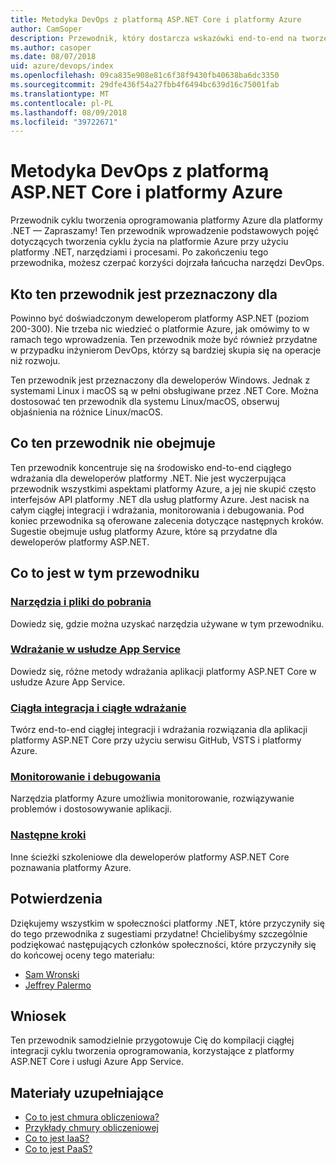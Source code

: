 ```yaml
---
title: Metodyka DevOps z platformą ASP.NET Core i platformy Azure
author: CamSoper
description: Przewodnik, który dostarcza wskazówki end-to-end na tworzeniu potoku metodyki DevOps dla aplikacji ASP.NET Core hostowanych na platformie Azure.
ms.author: casoper
ms.date: 08/07/2018
uid: azure/devops/index
ms.openlocfilehash: 09ca835e908e81c6f38f9430fb40638ba6dc3350
ms.sourcegitcommit: 29dfe436f54a27fbb4f6494bc639d16c75001fab
ms.translationtype: MT
ms.contentlocale: pl-PL
ms.lasthandoff: 08/09/2018
ms.locfileid: "39722671"
---
```

# <a name="devops-with-aspnet-core-and-azure"></a>Metodyka DevOps z platformą ASP.NET Core i platformy Azure

Przewodnik cyklu tworzenia oprogramowania platformy Azure dla platformy .NET — Zapraszamy! Ten przewodnik wprowadzenie podstawowych pojęć dotyczących tworzenia cyklu życia na platformie Azure przy użyciu platformy .NET, narzędziami i procesami. Po zakończeniu tego przewodnika, możesz czerpać korzyści dojrzała łańcucha narzędzi DevOps.

## <a name="who-this-guide-is-for"></a>Kto ten przewodnik jest przeznaczony dla

Powinno być doświadczonym deweloperom platformy ASP.NET (poziom 200-300). Nie trzeba nic wiedzieć o platformie Azure, jak omówimy to w ramach tego wprowadzenia. Ten przewodnik może być również przydatne w przypadku inżynierom DevOps, którzy są bardziej skupia się na operacje niż rozwoju.

Ten przewodnik jest przeznaczony dla deweloperów Windows. Jednak z systemami Linux i macOS są w pełni obsługiwane przez .NET Core. Można dostosować ten przewodnik dla systemu Linux/macOS, obserwuj objaśnienia na różnice Linux/macOS.

## <a name="what-this-guide-doesnt-cover"></a>Co ten przewodnik nie obejmuje

Ten przewodnik koncentruje się na środowisko end-to-end ciągłego wdrażania dla deweloperów platformy .NET. Nie jest wyczerpująca przewodnik wszystkimi aspektami platformy Azure, a jej nie skupić często interfejsów API platformy .NET dla usług platformy Azure. Jest nacisk na całym ciągłej integracji i wdrażania, monitorowania i debugowania. Pod koniec przewodnika są oferowane zalecenia dotyczące następnych kroków. Sugestie obejmuje usług platformy Azure, które są przydatne dla deweloperów platformy ASP.NET.

## <a name="whats-in-this-guide"></a>Co to jest w tym przewodniku

### <a name="tools-and-downloadsxrefazuredevopstools-and-downloads"></a>[Narzędzia i pliki do pobrania](xref:azure/devops/tools-and-downloads)

Dowiedz się, gdzie można uzyskać narzędzia używane w tym przewodniku.

### <a name="deploy-to-app-servicexrefazuredevopsdeploy-to-app-service"></a>[Wdrażanie w usłudze App Service](xref:azure/devops/deploy-to-app-service)

Dowiedz się, różne metody wdrażania aplikacji platformy ASP.NET Core w usłudze Azure App Service.

### <a name="continuous-integration-and-deploymentxrefazuredevopscicd"></a>[Ciągła integracja i ciągłe wdrażanie](xref:azure/devops/cicd)

Twórz end-to-end ciągłej integracji i wdrażania rozwiązania dla aplikacji platformy ASP.NET Core przy użyciu serwisu GitHub, VSTS i platformy Azure.

### <a name="monitor-and-debugxrefazuredevopsmonitor"></a>[Monitorowanie i debugowania](xref:azure/devops/monitor)

Narzędzia platformy Azure umożliwia monitorowanie, rozwiązywanie problemów i dostosowywanie aplikacji.

### <a name="next-stepsxrefazuredevopsnext-steps"></a>[Następne kroki](xref:azure/devops/next-steps)

Inne ścieżki szkoleniowe dla deweloperów platformy ASP.NET Core poznawania platformy Azure.

## <a name="acknowledgments"></a>Potwierdzenia

Dziękujemy wszystkim w społeczności platformy .NET, które przyczyniły się do tego przewodnika z sugestiami przydatne! Chcielibyśmy szczególnie podziękować następujących członków społeczności, które przyczyniły się do końcowej oceny tego materiału:

* [Sam Wronski](https://www.youtube.com/c/worldofzerodevelopment)
* [Jeffrey Palermo](https://twitter.com/jeffreypalermo)

## <a name="conclusion"></a>Wniosek

Ten przewodnik samodzielnie przygotowuje Cię do kompilacji ciągłej integracji cyklu tworzenia oprogramowania, korzystające z platformy ASP.NET Core i usługi Azure App Service.

## <a name="additional-reading"></a>Materiały uzupełniające

* [Co to jest chmura obliczeniowa?](https://azure.microsoft.com/overview/what-is-cloud-computing/)
* [Przykłady chmury obliczeniowej](https://azure.microsoft.com/overview/examples-of-cloud-computing/)
* [Co to jest IaaS?](https://azure.microsoft.com/overview/what-is-iaas/)
* [Co to jest PaaS?](https://azure.microsoft.com/overview/what-is-paas/)
